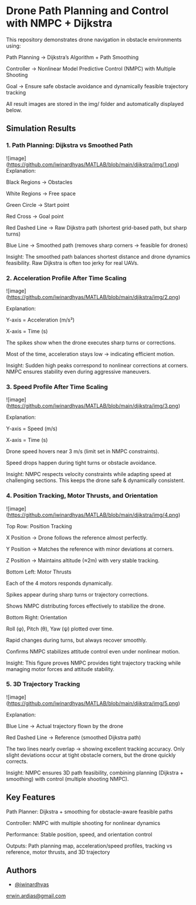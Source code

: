 # Drone Path Planning and Control with NMPC + Dijkstra

This repository demonstrates drone navigation in obstacle environments using:

Path Planning → Dijkstra’s Algorithm + Path Smoothing

Controller → Nonlinear Model Predictive Control (NMPC) with Multiple Shooting

Goal → Ensure safe obstacle avoidance and dynamically feasible trajectory tracking

All result images are stored in the img/ folder and automatically displayed below.

## Simulation Results

### 1\. Path Planning: Dijkstra vs Smoothed Path

!\[image](https://github.com/iwinardhyas/MATLAB/blob/main/djikstra/img/1.png)
Explanation:

Black Regions → Obstacles

White Regions → Free space

Green Circle → Start point

Red Cross → Goal point

Red Dashed Line → Raw Dijkstra path (shortest grid-based path, but sharp turns)

Blue Line → Smoothed path (removes sharp corners → feasible for drones)

Insight: The smoothed path balances shortest distance and drone dynamics feasibility. Raw Dijkstra is often too jerky for real UAVs.

### 2\. Acceleration Profile After Time Scaling

!\[image](https://github.com/iwinardhyas/MATLAB/blob/main/djikstra/img/2.png)

Explanation:

Y-axis = Acceleration (m/s²)

X-axis = Time (s)

The spikes show when the drone executes sharp turns or corrections.

Most of the time, acceleration stays low → indicating efficient motion.

Insight: Sudden high peaks correspond to nonlinear corrections at corners. NMPC ensures stability even during aggressive maneuvers.

### 3\. Speed Profile After Time Scaling

!\[image](https://github.com/iwinardhyas/MATLAB/blob/main/djikstra/img/3.png)

Explanation:

Y-axis = Speed (m/s)

X-axis = Time (s)

Drone speed hovers near 3 m/s (limit set in NMPC constraints).

Speed drops happen during tight turns or obstacle avoidance.

Insight: NMPC respects velocity constraints while adapting speed at challenging sections. This keeps the drone safe \& dynamically consistent.

### 4\. Position Tracking, Motor Thrusts, and Orientation

!\[image](https://github.com/iwinardhyas/MATLAB/blob/main/djikstra/img/4.png)

Top Row: Position Tracking

X Position → Drone follows the reference almost perfectly.

Y Position → Matches the reference with minor deviations at corners.

Z Position → Maintains altitude (≈2m) with very stable tracking.

Bottom Left: Motor Thrusts

Each of the 4 motors responds dynamically.

Spikes appear during sharp turns or trajectory corrections.

Shows NMPC distributing forces effectively to stabilize the drone.

Bottom Right: Orientation

Roll (φ), Pitch (θ), Yaw (ψ) plotted over time.

Rapid changes during turns, but always recover smoothly.

Confirms NMPC stabilizes attitude control even under nonlinear motion.

Insight: This figure proves NMPC provides tight trajectory tracking while managing motor forces and attitude stability.

### 5\. 3D Trajectory Tracking

!\[image](https://github.com/iwinardhyas/MATLAB/blob/main/djikstra/img/5.png)

Explanation:

Blue Line → Actual trajectory flown by the drone

Red Dashed Line → Reference (smoothed Dijkstra path)

The two lines nearly overlap → showing excellent tracking accuracy.
Only slight deviations occur at tight obstacle corners, but the drone quickly corrects.

Insight: NMPC ensures 3D path feasibility, combining planning (Dijkstra + smoothing) with control (multiple shooting NMPC).

## Key Features

Path Planner: Dijkstra + smoothing for obstacle-aware feasible paths

Controller: NMPC with multiple shooting for nonlinear dynamics

Performance: Stable position, speed, and orientation control

Outputs: Path planning map, acceleration/speed profiles, tracking vs reference, motor thrusts, and 3D trajectory

## Authors

* [@iwinardhyas](https://www.github.com/iwinardhyas)

erwin.ardias@gmail.com

